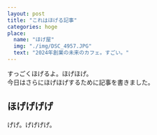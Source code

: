 ```yaml
---
layout: post
title: "これはほげる記事"
categories: hoge
place:
  name: "ほげ屋"
  img: "./img/DSC_4957.JPG"
  text: "2024年創業の未来のカフェ。すごい。"
---
```

すっごくほげるよ。ほげほげ。  
今日はさらにほげほげするために記事を書きました。

ほげげげげ
-------------
げげ。げげげげ。

